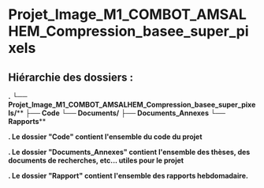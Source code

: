 # Projet_Image_M1_COMBOT_AMSALHEM_Compression_basee_super_pixels



## Hiérarchie des dossiers :

**.**
**└── Projet_Image_M1_COMBOT_AMSALHEM_Compression_basee_super_pixels/****
    **├── Code**
    **└── Documents/**
        **├── Documents_Annexes**
        **└── Rapports****



**. Le dossier "Code" contient l'ensemble du code du projet**

**. Le dossier "Documents_Annexes" contient l'ensemble des thèses, des documents de recherches, etc... utiles pour le projet**

**. Le dossier "Rapport" contient l'ensemble des rapports hebdomadaire.**

